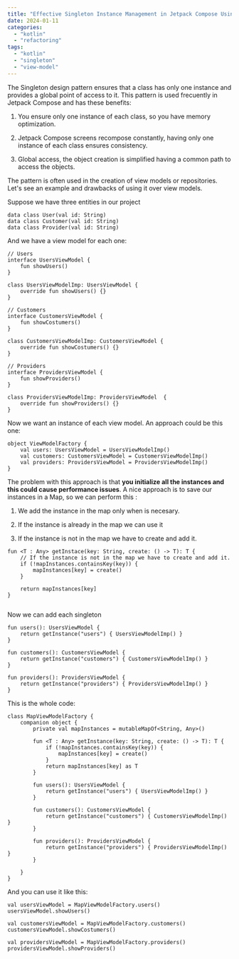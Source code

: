 ```yaml
---
title: "Effective Singleton Instance Management in Jetpack Compose Using Map"
date: 2024-01-11
categories: 
  - "kotlin"
  - "refactoring"
tags: 
  - "kotlin"
  - "singleton"
  - "view-model"
---
```


The Singleton design pattern ensures that a class has only one instance and provides a global point of access to it. This pattern is used frecuently in Jetpack Compose and has these benefits:

1. You ensure only one instance of each class, so you have memory optimization.

3. Jetpack Compose screens recompose constantly, having only one instance of each class ensures consistency.

5. Global access, the object creation is simplified having a common path to access the objects.

The pattern is often used in the creation of view models or repositories. Let's see an example and drawbacks of using it over view models.

Suppose we have three entities in our project

```
data class User(val id: String)
data class Customer(val id: String)
data class Provider(val id: String)
```

And we have a view model for each one:

```
// Users
interface UsersViewModel {
    fun showUsers()
}

class UsersViewModelImp: UsersViewModel {
    override fun showUsers() {}
}

// Customers
interface CustomersViewModel {
    fun showCostumers()
}

class CustomersViewModelImp: CustomersViewModel {
    override fun showCostumers() {}
}

// Providers
interface ProvidersViewModel {
    fun showProviders()
}

class ProvidersViewModelImp: ProvidersViewModel  {
    override fun showProviders() {}
}
```

Now we want an instance of each view model. An approach could be this one:

```
object ViewModelFactory {
    val users: UsersViewModel = UsersViewModelImp()
    val customers: CustomersViewModel = CustomersViewModelImp()
    val providers: ProvidersViewModel = ProvidersViewModelImp()
}
```

The problem with this approach is that **you initialize all the instances and this could cause performance issues**. A nice approach is to save our instances in a Map, so we can perform this :  

1. We add the instance in the map only when is necesary.

3. If the instance is already in the map we can use it

5. If the instance is not in the map we have to create and add it.

```
fun <T : Any> getInstace(key: String, create: () -> T): T {
    // If the instance is not in the map we have to create and add it.
    if (!mapInstances.containsKey(key)) {
        mapInstances[key] = create()
    }

    return mapInstances[key]
}
      
```

Now we can add each singleton

```
fun users(): UsersViewModel {
    return getInstance("users") { UsersViewModelImp() }
}

fun customers(): CustomersViewModel {
    return getInstance("customers") { CustomersViewModelImp() }
}

fun providers(): ProvidersViewModel {
    return getInstance("providers") { ProvidersViewModelImp() }
}
```

This is the whole code:

```
class MapViewModelFactory {
    companion object {
        private val mapInstances = mutableMapOf<String, Any>()

        fun <T : Any> getInstance(key: String, create: () -> T): T {
            if (!mapInstances.containsKey(key)) {
                mapInstances[key] = create()
            }
            return mapInstances[key] as T
        }

        fun users(): UsersViewModel {
            return getInstance("users") { UsersViewModelImp() }
        }

        fun customers(): CustomersViewModel {
            return getInstance("customers") { CustomersViewModelImp() }
        }

        fun providers(): ProvidersViewModel {
            return getInstance("providers") { ProvidersViewModelImp() }
        }

    }
}
```

And you can use it like this:

```
val usersViewModel = MapViewModelFactory.users()
usersViewModel.showUsers()

val customersViewModel = MapViewModelFactory.customers()
customersViewModel.showCostumers()

val providersViewModel = MapViewModelFactory.providers()
providersViewModel.showProviders()
```

